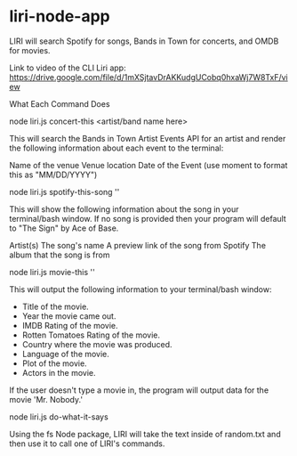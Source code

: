 # liri-node-app
LIRI will search Spotify for songs, Bands in Town for concerts, and OMDB for movies.

Link to video of the CLI Liri app:  https://drive.google.com/file/d/1mXSjtavDrAKKudgUCobq0hxaWj7W8TxF/view

What Each Command Does

node liri.js concert-this <artist/band name here>


This will search the Bands in Town Artist Events API for an artist and render the following information about each event to the terminal:

Name of the venue
Venue location
Date of the Event (use moment to format this as "MM/DD/YYYY")





node liri.js spotify-this-song '<song name here>'




This will show the following information about the song in your terminal/bash window. If no song is provided then your program will default to "The Sign" by Ace of Base.

Artist(s)
The song's name
A preview link of the song from Spotify
The album that the song is from





node liri.js movie-this '<movie name here>'

This will output the following information to your terminal/bash window:

   * Title of the movie.
   * Year the movie came out.
   * IMDB Rating of the movie.
   * Rotten Tomatoes Rating of the movie.
   * Country where the movie was produced.
   * Language of the movie.
   * Plot of the movie.
   * Actors in the movie.


If the user doesn't type a movie in, the program will output data for the movie 'Mr. Nobody.'



node liri.js do-what-it-says


Using the fs Node package, LIRI will take the text inside of random.txt and then use it to call one of LIRI's commands.
